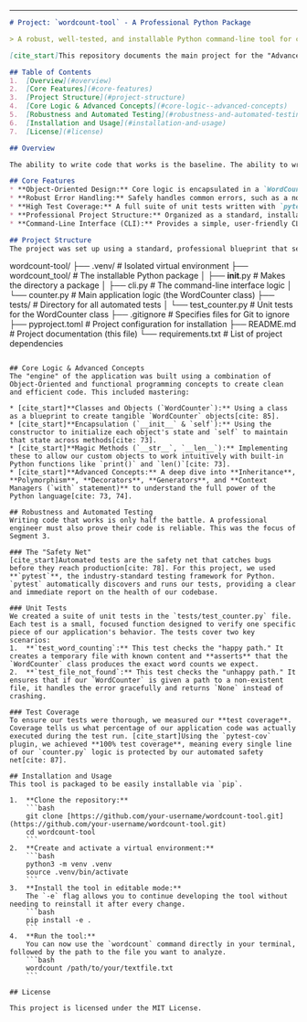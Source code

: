 
-----

```markdown
# Project: `wordcount-tool` - A Professional Python Package

> A robust, well-tested, and installable Python command-line tool for counting word frequencies in a text file, built following professional software engineering best practices.

[cite_start]This repository documents the main project for the "Advanced Python for Production Systems" module of the AI Infrastructure Engineer Roadmap[cite: 67]. The goal was not just to create a simple script, but to engineer a complete software package, starting with a professional project structure, building a robust object-oriented core, validating its correctness with a comprehensive suite of automated tests, and finally, packaging it into an installable command-line application.

## Table of Contents
1.  [Overview](#overview)
2.  [Core Features](#core-features)
3.  [Project Structure](#project-structure)
4.  [Core Logic & Advanced Concepts](#core-logic--advanced-concepts)
5.  [Robustness and Automated Testing](#robustness-and-automated-testing)
6.  [Installation and Usage](#installation-and-usage)
7.  [License](#license)

## Overview

The ability to write code that works is the baseline. The ability to write code that is clean, maintainable, reusable, and reliable is what defines a professional engineer. This project was an exercise in building software with that professional standard in mind. It transforms a simple task—counting words—into a case study in modern Python development, covering project setup, object-oriented design, advanced language features, automated testing, and distribution.

## Core Features
* **Object-Oriented Design:** Core logic is encapsulated in a `WordCounter` class, making it reusable and easy to manage.
* **Robust Error Handling:** Safely handles common errors, such as a non-existent file, without crashing.
* **High Test Coverage:** A full suite of unit tests written with `pytest` ensures the code's reliability, achieving 100% test coverage.
* **Professional Project Structure:** Organized as a standard, installable Python package with clean separation of application and test code.
* **Command-Line Interface (CLI):** Provides a simple, user-friendly CLI for running the tool directly from the terminal.

## Project Structure
The project was set up using a standard, professional blueprint that separates concerns and enables robust testing and distribution.

```

wordcount-tool/
├── .venv/               \# Isolated virtual environment
├── wordcount\_tool/      \# The installable Python package
│   ├── **init**.py      \# Makes the directory a package
│   ├── cli.py           \# The command-line interface logic
│   └── counter.py       \# Main application logic (the WordCounter class)
├── tests/                 \# Directory for all automated tests
│   └── test\_counter.py    \# Unit tests for the WordCounter class
├── .gitignore             \# Specifies files for Git to ignore
├── pyproject.toml         \# Project configuration for installation
├── README.md              \# Project documentation (this file)
└── requirements.txt       \# List of project dependencies

````

## Core Logic & Advanced Concepts
The "engine" of the application was built using a combination of Object-Oriented and functional programming concepts to create clean and efficient code. This included mastering:

* [cite_start]**Classes and Objects (`WordCounter`):** Using a class as a blueprint to create tangible `WordCounter` objects[cite: 85].
* [cite_start]**Encapsulation (`__init__` & `self`):** Using the constructor to initialize each object's state and `self` to maintain that state across methods[cite: 73].
* [cite_start]**Magic Methods (`__str__`, `__len__`):** Implementing these to allow our custom objects to work intuitively with built-in Python functions like `print()` and `len()`[cite: 73].
* [cite_start]**Advanced Concepts:** A deep dive into **Inheritance**, **Polymorphism**, **Decorators**, **Generators**, and **Context Managers (`with` statement)** to understand the full power of the Python language[cite: 73, 74].

## Robustness and Automated Testing
Writing code that works is only half the battle. A professional engineer must also prove their code is reliable. This was the focus of Segment 3.

### The "Safety Net"
[cite_start]Automated tests are the safety net that catches bugs before they reach production[cite: 78]. For this project, we used **`pytest`**, the industry-standard testing framework for Python. `pytest` automatically discovers and runs our tests, providing a clear and immediate report on the health of our codebase.

### Unit Tests
We created a suite of unit tests in the `tests/test_counter.py` file. Each test is a small, focused function designed to verify one specific piece of our application's behavior. The tests cover two key scenarios:
1.  **`test_word_counting`:** This test checks the "happy path." It creates a temporary file with known content and **asserts** that the `WordCounter` class produces the exact word counts we expect.
2.  **`test_file_not_found`:** This test checks the "unhappy path." It ensures that if our `WordCounter` is given a path to a non-existent file, it handles the error gracefully and returns `None` instead of crashing.

### Test Coverage
To ensure our tests were thorough, we measured our **test coverage**. Coverage tells us what percentage of our application code was actually executed during the test run. [cite_start]Using the `pytest-cov` plugin, we achieved **100% test coverage**, meaning every single line of our `counter.py` logic is protected by our automated safety net[cite: 87].

## Installation and Usage
This tool is packaged to be easily installable via `pip`.

1.  **Clone the repository:**
    ```bash
    git clone [https://github.com/your-username/wordcount-tool.git](https://github.com/your-username/wordcount-tool.git)
    cd wordcount-tool
    ```
2.  **Create and activate a virtual environment:**
    ```bash
    python3 -m venv .venv
    source .venv/bin/activate
    ```
3.  **Install the tool in editable mode:**
    The `-e` flag allows you to continue developing the tool without needing to reinstall it after every change.
    ```bash
    pip install -e .
    ```
4.  **Run the tool:**
    You can now use the `wordcount` command directly in your terminal, followed by the path to the file you want to analyze.
    ```bash
    wordcount /path/to/your/textfile.txt
    ```

## License

This project is licensed under the MIT License.
````